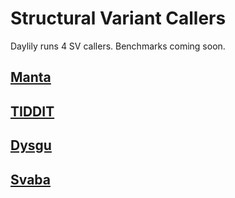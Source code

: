 # Structural Variant Callers
Daylily runs 4 SV callers. Benchmarks coming soon.

## [Manta](https://github.com/Illumina/manta)

## [TIDDIT](https://github.com/SciLifeLab/TIDDIT)

## [Dysgu](https://github.com/kcleal/dysgu)

## [Svaba](https://github.com/walaj/svaba)
